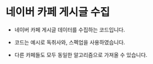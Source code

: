 # 네이버 카페 게시글 수집

* 네이버 카페 게시글 데이터를 수집하는 코드입니다.

* 코드는 예시로 독취사와, 스펙업을 사용하였습니다.

* 다른 카페들도 모두 동일한 알고리즘으로 가져올 수 있습니다.

  

